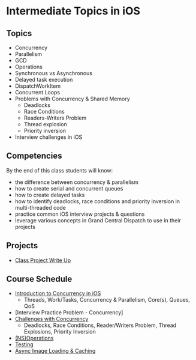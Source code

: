 # Intermediate Topics in iOS

## Topics
- Concurrency
- Parallelism
- GCD
- Operations
- Synchronous vs Asynchronous
- Delayed task execution
- DispatchWorkItem
- Concurrent Loops
- Problems with Concurrency & Shared Memory
  - Deadlocks
  - Race Conditions
  - Readers-Writers Problem
  - Thread explosion
  - Priority inversion
- Interview challenges in iOS


## Competencies

By the end of this class students will know:
- the difference between concurrency & parallelism
- how to create serial and concurrent queues
- how to create delayed tasks
- how to identify deadlocks, race conditions and priority inversion in multi-threaded code
- practice common iOS interview projects & questions
- leverage various concepts in Grand Central Dispatch to use in their projects

## Projects

- [Class Project Write Up](class-project)

## Course Schedule

- [Introduction to Concurrency in iOS]()
  - Threads, Work/Tasks, Concurrency & Parallelism, Core(s), Queues, QoS
- [Interview Practice Problem - Concurrency]
- [Challenges with Concurrency]()
  - Deadlocks, Race Conditions, Reader/Writers Problem, Thread Explosions, Priority Inversion
- [(NS)Operations](Operations)
- [Testing](Testing)
- [Async Image Loading & Caching](async-image-and-caching)
